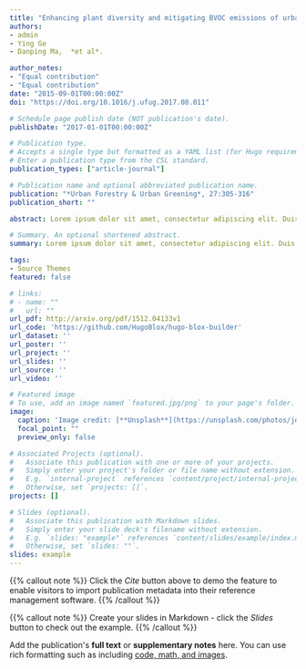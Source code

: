 ```yaml
---
title: "Enhancing plant diversity and mitigating BVOC emissions of urban green spaces through the introduction of ornamental tree species"
authors:
- admin
- Ying Ge
- Danping Ma,  *et al*. 

author_notes:
- "Equal contribution"
- "Equal contribution"
date: "2015-09-01T00:00:00Z"
doi: "https://doi.org/10.1016/j.ufug.2017.08.011"

# Schedule page publish date (NOT publication's date).
publishDate: "2017-01-01T00:00:00Z"

# Publication type.
# Accepts a single type but formatted as a YAML list (for Hugo requirements).
# Enter a publication type from the CSL standard.
publication_types: ["article-journal"]

# Publication name and optional abbreviated publication name.
publication: "*Urban Forestry & Urban Greening*, 27:305-316"
publication_short: ""

abstract: Lorem ipsum dolor sit amet, consectetur adipiscing elit. Duis posuere tellus ac convallis placerat. Proin tincidunt magna sed ex sollicitudin condimentum. Sed ac faucibus dolor, scelerisque sollicitudin nisi. Cras purus urna, suscipit quis sapien eu, pulvinar tempor diam. Quisque risus orci, mollis id ante sit amet, gravida egestas nisl. Sed ac tempus magna. Proin in dui enim. Donec condimentum, sem id dapibus fringilla, tellus enim condimentum arcu, nec volutpat est felis vel metus. Vestibulum sit amet erat at nulla eleifend gravida.Promoting the plant diversity of urban green spaces is crucial to increase ecosystem services in urban areas. While introducing ornamental plants can enhance the biodiversity of green spaces it risks environmental impacts such as increasing emissions of biogenic volatile organic compounds (BVOCs) that are harmful to air quality and human health. The present study, taking Qingdao City as a case study, evaluated the plant diversity and BVOC emissions of urban green spaces and tried to find out a solution to increase biodiversity while reducing BVOC emissions. Results showed that:(1) the species diversity and phylogenetic diversity of trees in urban green spaces were 22% and 16% lower than rural forest of this region; (2) urban areas had higher BVOC emission intensity (2.6 g C m−2 yr−1) than their rural surroundings (2.1 g C m−2 yr−1); (3) introducing the selected 11 tree species will increase 15% and 11% of species diversity and phylogenetic diversity, respectively; and (4) the BVOC emissions from green spaces will more than triple by 2050, but a moderate introduction of the selected low-emitting trees species could reduce 34% of these emissions. The scheme of introducing low-emitting ornamental species leads to a win–win situation and also has implications for the sustainable green space management of other cities.

# Summary. An optional shortened abstract.
summary: Lorem ipsum dolor sit amet, consectetur adipiscing elit. Duis posuere tellus ac convallis placerat. Proin tincidunt magna sed ex sollicitudin condimentum.

tags:
- Source Themes
featured: false

# links:
# - name: ""
#   url: ""
url_pdf: http://arxiv.org/pdf/1512.04133v1
url_code: 'https://github.com/HugoBlox/hugo-blox-builder'
url_dataset: ''
url_poster: ''
url_project: ''
url_slides: ''
url_source: ''
url_video: ''

# Featured image
# To use, add an image named `featured.jpg/png` to your page's folder. 
image:
  caption: 'Image credit: [**Unsplash**](https://unsplash.com/photos/jdD8gXaTZsc)'
  focal_point: ""
  preview_only: false

# Associated Projects (optional).
#   Associate this publication with one or more of your projects.
#   Simply enter your project's folder or file name without extension.
#   E.g. `internal-project` references `content/project/internal-project/index.md`.
#   Otherwise, set `projects: []`.
projects: []

# Slides (optional).
#   Associate this publication with Markdown slides.
#   Simply enter your slide deck's filename without extension.
#   E.g. `slides: "example"` references `content/slides/example/index.md`.
#   Otherwise, set `slides: ""`.
slides: example
---
```


{{% callout note %}}
Click the *Cite* button above to demo the feature to enable visitors to import publication metadata into their reference management software.
{{% /callout %}}

{{% callout note %}}
Create your slides in Markdown - click the *Slides* button to check out the example.
{{% /callout %}}

Add the publication's **full text** or **supplementary notes** here. You can use rich formatting such as including [code, math, and images](https://docs.hugoblox.com/content/writing-markdown-latex/).
